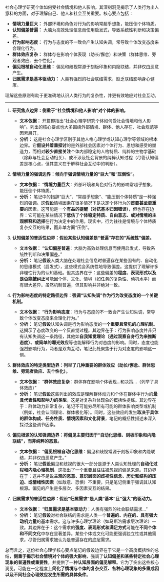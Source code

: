 
社会心理学研究个体如何受社会情境和他人影响。其深刻洞见揭示了人类行为出人意料的方面，对于理解自己、他人和社会至关重要。核心要点包括：

*   **情境力量巨大：** 外部环境和角色对行为的影响常超乎想象，能压倒个体特质。
*   **认知偏差普遍：** 大脑为高效处理信息而使用启发式，导致系统性判断和决策偏差。
*   **行为影响态度：** 行为与态度的不一致会产生认知失调，常导致个体改变态度来合理化行为。
*   **群体效应复杂：** 群体存在影响个体表现（助长/懈怠）和决策（群体思维、旁观者效应、去个性化）。
*   **偏见根植自动化思维：** 偏见和歧视常源于刻板印象和内隐联结，并非仅由恶意产生。
*   **归属需求是基本驱动力：** 人类有强烈的社会联结需求，缺乏联结影响身心健康。

理解这些原则有助于更准确地认识人类行为的复杂性，并更有效地应对社会互动。

---

1.  **研究焦点边界：侧重于“社会情境和他人影响”对个体的影响。**
    *   **文本依据：** 开篇即指出“社会心理学研究个体如何受社会情境和他人影响”。列出的核心要点也大多围绕外部情境、群体、他人存在、社会规范等因素展开。
    *   **分析：** 这是社会心理学区别于其他人格心理学或认知心理学等领域的根本边界。它**假设并着重探讨**的是外部社会因素对个体行为、思想和感受的塑造力，而相对**较少直接关注**个体内部稳定的人格特质、纯粹的生物学基础（除非与社会互动相关）、或不涉及社会背景的纯粹认知过程（尽管认知偏差是核心点，但其意义在于解释社会互动中的判断）。

2.  **情境力量的强调边界：倾向于强调情境力量的“巨大”和“压倒性”。**
    *   **文本依据：** “**情境力量巨大**：外部环境和角色对行为的影响常超乎想象，能压倒个体特质。”
    *   **分析：** 笔记中的措辞“巨大”、“常超乎想象”、“能压倒个体特质”是一种强烈的强调。这**假设**情境因素在很多情况下是决定个体行为的**首要甚至更重要**的因素。这可能是一个**有益的提醒（对抗基本归因错误）**，但也存在边界：它可能在某些情况下**低估**了**个体稳定特质、自由意志、或对情境的主观解释和选择**在行为决定中的作用。现实中，行为往往是情境与个体特质复杂交互的结果，而非单方面“压倒”。

3.  **认知偏差的普适性边界：假设某些认知偏差是“普遍”存在的“系统性”偏差。**
    *   **文本依据：** “**认知偏差普遍**：大脑为高效处理信息而使用启发式，导致系统性判断和决策偏差。”
    *   **分析：** 笔记**假设**人类大脑在处理社会信息时普遍存在某些固有的、自动化的思维模式（启发式），这些模式会系统性地导致偏差。这提供了理解许多非理性行为的认知基础。但其边界在于：这些偏差的**程度、表现形式以及是否能被纠正**可能因个体、文化、情境（如任务的复杂性、动机水平）而有很大差异。虽然机制普遍，但其影响并非绝对一致。

4.  **行为影响态度的特定路径边界：强调“认知失调”作为行为改变态度的一个关键机制。**
    *   **文本依据：** “**行为影响态度**：行为与态度的不一致会产生认知失调，常导致个体改变态度来合理化行为。”
    *   **分析：** 笔记**假设**认知失调是行为影响态度的**一个重要且常见的心理机制**。这揭示了态度改变的一个反直觉过程。其边界在于：行为影响态度并非只有认知失调这一条路径，其他如**自我知觉理论（通过观察自身行为来推断态度）、或简单的曝光效应**等也能解释行为对态度的影响。同时，态度也能强烈影响行为，两者是双向互动，笔记此处聚焦于行为对态度的影响这一侧。

5.  **群体效应的特定类型边界：列举了几种重要的群体效应（助长/懈怠、群体思维、旁观者效应、去个性化）。**
    *   **文本依据：** “**群体效应复杂**：群体存在影响个体表现...和决策...（列举了具体效应）”
    *   **分析：** 笔记**假设**这些列出的效应是理解群体动力和个体在群体中行为的**最具代表性和影响力的类型**。这是对复杂群体现象的概括性提炼。其边界在于：群体动力非常复杂，笔记不可能穷尽所有可能的群体影响类型或机制（例如，社会认同理论、群体极化等）。同时，这些效应的发生**取决于具体的群体构成、任务性质、情境因素和文化背景**，笔记的概括性描述未深入探讨这些调节因素。

6.  **偏见根源的认知强调边界：将偏见主要归因于“自动化思维、刻板印象和内隐联结”，而非纯粹的恶意。**
    *   **文本依据：** “**偏见根植自动化思维**：偏见和歧视常源于刻板印象和内隐联结，并非仅由恶意产生。”
    *   **分析：** 笔记**假设**偏见和歧视的很大一部分是源于人类认知处理的**自动化过程和内隐心理机制**，这指出了一个重要且往往被忽视的偏见来源。其边界在于：这并不是说**主观的恶意、意识层面的歧视性信念、历史和结构的压迫、或情绪性因素**（如敌意、恐惧）不重要，只是笔记侧重于强调其认知根源。偏见的产生是多层次、多因素交互的结果。

7.  **归属需求的普适性边界：假设“归属需求”是人类“基本”且“强大”的驱动力。**
    *   **文本依据：** “**归属需求是基本驱动力**：人类有强烈的社会联结需求...”
    *   **分析：** 笔记**假设**对社会联结的需求是人类一个**普遍的、内在的、具有强大动机力量**的基本需求。这与许多心理学理论（如马斯洛需求层次理论）一致。其边界在于：这个需求的**强度、表现形式和满足方式**可能在**不同个体和不同文化**中存在显著差异。某些个体或文化可能更强调独立性或其他需求，尽管归属需求被认为是普遍存在的底层需求。

总而言之，这份社会心理学核心要点笔记的假设边界在于它是一个高度概括性的总结，**侧重于揭示社会情境对个体的强大影响**，强调了**认知偏差和某些特定社会心理现象的普遍性或重要性**，并提供了一种**认知层面的偏见解释**。它为了突出这些核心洞见，可能在一定程度上**简化了情境与个体的复杂交互、各种心理现象的多重成因以及不同社会心理效应发生所需的具体条件**。